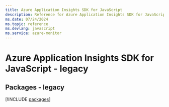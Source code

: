 ```yaml
---
title: Azure Application Insights SDK for JavaScript
description: Reference for Azure Application Insights SDK for JavaScript
ms.date: 07/24/2024
ms.topic: reference
ms.devlang: javascript
ms.service: azure-monitor
---
```

# Azure Application Insights SDK for JavaScript - legacy
## Packages - legacy
[!INCLUDE [packages](application-insights-index.md)]